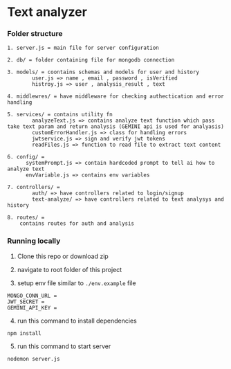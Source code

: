 # Text analyzer

### Folder structure

```
1. server.js = main file for server configuration

2. db/ = folder containing file for mongodb connection

3. models/ = coontains schemas and models for user and history
        user.js => name , email , password , isVerified
        histroy.js => user , analysis_result , text

4. middlewres/ = have middleware for checking authectication and error handling

5. services/ = contains utility fn
        analyzeText.js => contains analyze text function which pass take text param and return analysis (GEMINI api is used for analyasis)
        customErrorHandler.js => class for handling errors
        jwtservice.js => sign and verify jwt tokens
        readFiles.js => function to read file to extract text content

6. config/ =
      systemPrompt.js => contain hardcoded prompt to tell ai how to analyze text
      envVariable.js => contains env variables

7. controllers/ =
        auth/ => have controllers related to login/signup
        text-analyze/ => have controllers related to text analysys and history

8. routes/ =
    contains routes for auth and analysis
```

### Running locally

1. Clone this repo or download zip

2. navigate to root folder of this project

3. setup env file similar to `./env.example` file

```
MONGO_CONN_URL =
JWT_SECRET =
GEMINI_API_KEY =
```

4. run this command to install dependencies

```
npm install
```

5. run this command to start server

```
nodemon server.js
```
